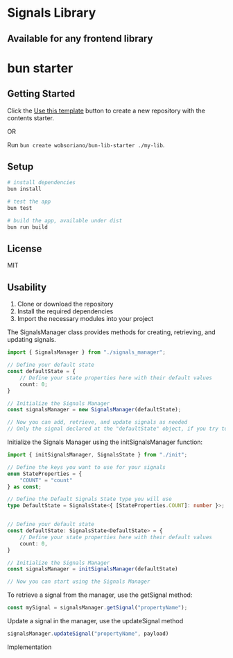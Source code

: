 # Signals Library

## Available for any frontend library

# bun starter

## Getting Started

Click the [Use this template](https://github.com/wobsoriano/bun-lib-starter/generate) button to create a new repository with the contents starter.

OR

Run `bun create wobsoriano/bun-lib-starter ./my-lib`.

## Setup

```bash
# install dependencies
bun install

# test the app
bun test

# build the app, available under dist
bun run build
```

## License

MIT

## Usability

1. Clone or download the repository
2. Install the required dependencies
3. Import the necessary modules into your project

The SignalsManager class provides methods for creating, retrieving, and updating signals. 

````Typescript
import { SignalsManager } from "./signals_manager";

// Define your default state
const defaultState = {
    // Define your state properties here with their default values
    count: 0;
}

// Initialize the Signals Manager
const signalsManager = new SignalsManager(defaultState);

// Now you can add, retrieve, and update signals as needed
// Only the signal declared at the "defaultState" object, if you try to use any key that is not already provided an error will ocurred

````
Initialize the Signals Manager using the initSignalsManager function: 

````Typescript
import { initSignalsManager, SignalsState } from "./init";

// Define the keys you want to use for your signals
enum StateProperties = {
    "COUNT" = "count"
} as const;

// Define the Default Signals State type you will use
type DefaultState = SignalsState<{ [StateProperties.COUNT]: number }>;


// Define your default state
const defaultState: SignalsState<DefaultState> = {
    // Define your state properties here with their default values
    count: 0,
}

// Initialize the Signals Manager
const signalsManager = initSignalsManager(defaultState)

// Now you can start using the Signals Manager

````

To retrieve a signal from the manager, use the getSignal method:

````Typescript
const mySignal = signalsManager.getSignal("propertyName");
````
Update a signal in the manager, use the updateSignal method

````Typescript
signalsManager.updateSignal("propertyName", payload)
````
Implementation

````Typescript

````





